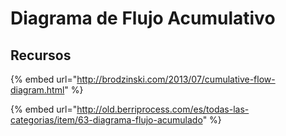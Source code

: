 # Diagrama de Flujo Acumulativo

## Recursos

{% embed url="http://brodzinski.com/2013/07/cumulative-flow-diagram.html" %}

{% embed url="http://old.berriprocess.com/es/todas-las-categorias/item/63-diagrama-flujo-acumulado" %}

